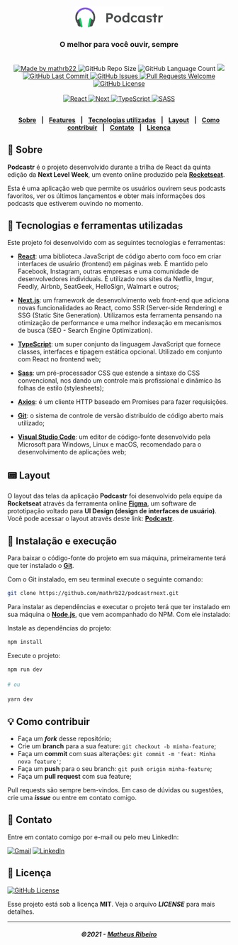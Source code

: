 <div align="center">
   <img alt="podcastr" src=".github/podcastr.svg" width="40%"/>
   <h3>O melhor para você ouvir, sempre</h3>
</div>
<br/>
<div align="center">
   <a href="https://github.com/mathrb22">
      <img alt="Made by mathrb22" src="https://img.shields.io/badge/made%20by-mathrb22-yellow">
   </a>

   <img alt="GitHub Repo Size" src="https://img.shields.io/github/repo-size/mathrb22/podcastrnext">

   <img alt="GitHub Language Count" src="https://img.shields.io/github/languages/count/mathrb22/podcastrnext">

   <a aria-label="React Version" href="https://github.com/facebook/react/blob/master/CHANGELOG.md#1702-march-22-2021">
      <img src="https://img.shields.io/badge/react-17.0.2-informational?logo=react"></img>
   </a>

   <a href="https://github.com/mathrb22/podcastrnext/commits/main">
      <img alt="GitHub Last Commit" src="https://img.shields.io/github/last-commit/mathrb22/podcastrnext">
   </a>

   <a href="https://github.com/mathrb22/podcastrnext/issues">
      <img alt="GitHub Issues" src="https://img.shields.io/github/issues/mathrb22/podcastrnext">
   </a>

   <a href="https://github.com/mathrb22/podcastrnext/pulls">
      <img alt="Pull Requests Welcome" src="https://img.shields.io/badge/PRs-welcome-brightgreen.svg?style=flat-square">
   </a>

   <a href="https://github.com/mathrb22/podcastrnext/blob/main/LICENSE.md">
      <img alt="GitHub License" src="https://img.shields.io/github/license/mathrb22/podcastrnext">
   </a>
   </br>
   </br>
   <a href="#-tecnologias-utilizadas">
      <img alt="React" src="https://img.shields.io/badge/react%20-%2320232a.svg?&style=for-the-badge&logo=react&logoColor=%2361DAFB">
      <img alt="Next" src="https://img.shields.io/badge/next%20js%20-%23000000.svg?&style=for-the-badge&logo=next.js&logoColor=white">
      <img alt="TypeScript" src="https://img.shields.io/badge/typescript%20-%23007ACC.svg?&style=for-the-badge&logo=typescript&logoColor=white">
      <img alt="SASS" src="https://img.shields.io/badge/SASS%20-hotpink.svg?&style=for-the-badge&logo=SASS&logoColor=white"/>
   </a>
</div>

</br>
<div align="center">

[**Sobre**](#-sobre) &nbsp;&nbsp;**|**&nbsp;&nbsp;
[**Features**](#-features) &nbsp;&nbsp;**|**&nbsp;&nbsp;
[**Tecnologias utilizadas**](#-tecnologias-utilizadas) &nbsp;&nbsp;**|**&nbsp;&nbsp;
[**Layout**](#-layout) &nbsp;&nbsp;**|**&nbsp;&nbsp;
[**Como contribuir**](#-como-contribuir) &nbsp;&nbsp;**|**&nbsp;&nbsp;
[**Contato**](#-contato) &nbsp;&nbsp;**|**&nbsp;&nbsp;
[**Licença**](#-licença)

</div>

## 📃 Sobre

**Podcastr** é o projeto desenvolvido durante a trilha de React da quinta edição da **Next Level Week**, um evento online produzido pela [**Rocketseat**](https://github.com/Rocketseat).

Esta é uma aplicação web que permite os usuários ouvirem seus podcasts favoritos, ver os últimos lançamentos e obter mais informações dos podcasts que estiverem ouvindo no momento.

## 🚀 Tecnologias e ferramentas utilizadas

Este projeto foi desenvolvido com as seguintes tecnologias e ferramentas:

- [**React**](https://reactjs.org/): uma biblioteca JavaScript de código aberto com foco em criar interfaces de usuário (frontend) em páginas web. É mantido pelo Facebook, Instagram, outras empresas e uma comunidade de desenvolvedores individuais. É utilizado nos sites da Netflix, Imgur, Feedly, Airbnb, SeatGeek, HelloSign, Walmart e outros;

- [**Next.js**](https://nextjs.org/): um framework de desenvolvimento web front-end que adiciona novas funcionalidades ao React, como SSR (Server-side Rendering) e SSG (Static Site Generation). Utilizamos esta ferramenta pensando na otimização de performance e uma melhor indexação em mecanismos de busca (SEO - Search Engine Optimization).

- [**TypeScript**](https://www.typescriptlang.org/): um super conjunto da linguagem JavaScript que fornece classes, interfaces e tipagem estática opcional. Utilizado em conjunto com React no frontend web;

- [**Sass**](https://sass-lang.com/): um pré-processador CSS que estende a sintaxe do CSS convencional, nos dando um controle mais profissional e dinâmico às folhas de estilo (stylesheets);

- [**Axios**](npmjs.com/package/axios): é um cliente HTTP baseado em Promises para fazer requisições.

- [**Git**](https://git-scm.com/downloads): o sistema de controle de versão distribuído de código aberto mais utilizado;

- [**Visual Studio Code**](https://code.visualstudio.com/): um editor de código-fonte desenvolvido pela Microsoft para Windows, Linux e macOS, recomendado para o desenvolvimento de aplicações web;

## 📟 Layout

O layout das telas da aplicação **Podcastr** foi desenvolvido pela equipe da **Rocketseat** através da ferramenta online [**Figma**](https://www.figma.com), um software de prototipação voltado para **UI Design (design de interfaces de usuário)**.
Você pode acessar o layout através deste link: [**Podcastr**](https://www.figma.com/file/UwFEntsHpHYJlHNQAQr4gA/Podcastr/duplicate).

## 🔧 Instalação e execução

Para baixar o código-fonte do projeto em sua máquina, primeiramente terá que ter instalado o [**Git**](https://git-scm.com/).

Com o Git instalado, em seu terminal execute o seguinte comando:

```bash
git clone https://github.com/mathrb22/podcastrnext.git
```

Para instalar as dependências e executar o projeto terá que ter instalado em sua máquina o [**Node.js**](https://nodejs.org/en/), que vem acompanhado do NPM. Com ele instalado:

Instale as dependências do projeto:

```bash
npm install
```

Execute o projeto:

```bash
npm run dev

# ou

yarn dev

```

## 💡 Como contribuir

- Faça um **_fork_** desse repositório;
- Crie um **branch** para a sua feature: `git checkout -b minha-feature`;
- Faça um **commit** com suas alterações: `git commit -m 'feat: Minha nova feature'`;
- Faça um **push** para o seu branch: `git push origin minha-feature`;
- Faça um **pull request** com sua feature;

Pull requests são sempre bem-vindos. Em caso de dúvidas ou sugestões, crie uma _**issue**_ ou entre em contato comigo.

## 📲 Contato

Entre em contato comigo por e-mail ou pelo meu LinkedIn:

<a href="mailto:math.ribeiro.dev@gmail.com"><img src="https://img.shields.io/badge/Gmail-D14836?style=for-the-badge&logo=gmail&logoColor=white" alt="Gmail"/></a>
<a href="https://www.linkedin.com/in/matheus-ribeiro-dev/"><img src="https://img.shields.io/badge/linkedin%20-%230077B5.svg?&style=for-the-badge&logo=linkedin&logoColor=white" alt="LinkedIn"/></a>

## 📝 Licença

<a href="https://github.com/mathrb22/podcastrnext/blob/main/LICENSE.md">
    <img alt="GitHub License" src="https://img.shields.io/github/license/mathrb22/podcastrnext">
</a>

Esse projeto está sob a licença **MIT**. Veja o arquivo _**LICENSE**_ para mais detalhes.

---

<h5 align="center">
  &copy;2021 - <a href="https://github.com/mathrb22/">Matheus Ribeiro</a>
</h5>
